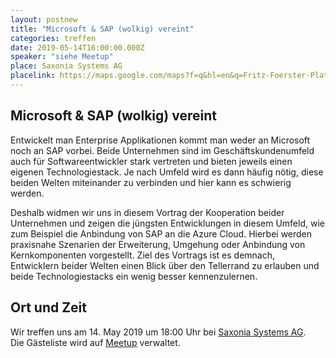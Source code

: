 ```yaml
---
layout: postnew
title: "Microsoft & SAP (wolkig) vereint"
categories: treffen
date: 2019-05-14T16:00:00.000Z
speaker: "siehe Meetup"
place: Saxonia Systems AG
placelink: https://maps.google.com/maps?f=q&hl=en&q=Fritz-Foerster-Platz+2%2C+Dresden%2C+de
---
```


## Microsoft & SAP (wolkig) vereint
<p>Entwickelt man Enterprise Applikationen kommt man weder an Microsoft noch an SAP vorbei. Beide Unternehmen sind im Geschäftskundenumfeld auch für Softwareentwickler stark vertreten und bieten jeweils einen eigenen Technologiestack. Je nach Umfeld wird es dann häufig nötig, diese beiden Welten miteinander zu verbinden und hier kann es schwierig werden.</p> <p>Deshalb widmen wir uns in diesem Vortrag der Kooperation beider Unternehmen und zeigen die jüngsten Entwicklungen in diesem Umfeld, wie zum Beispiel die Anbindung von SAP an die Azure Cloud. Hierbei werden praxisnahe Szenarien der Erweiterung, Umgehung oder Anbindung von Kernkomponenten vorgestellt. Ziel des Vortrags ist es demnach, Entwicklern beider Welten einen Blick über den Tellerrand zu erlauben und beide Technologiestacks ein wenig besser kennenzulernen.</p> 

## Ort und Zeit
Wir treffen uns am 14. May 2019 um 18:00 Uhr bei [Saxonia Systems AG](https://maps.google.com/maps?f=q&hl=en&q=Fritz-Foerster-Platz+2%2C+Dresden%2C+de).  
Die Gästeliste wird auf [Meetup](https://www.meetup.com/NET-User-Group-Dresden/events/260875362/) verwaltet.
